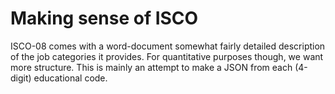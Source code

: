 # Making sense of ISCO

ISCO-08 comes with a word-document somewhat fairly detailed description of the job categories it provides. For quantitative purposes though, we want more structure. This is mainly an attempt to make a JSON from each (4-digit) educational code.